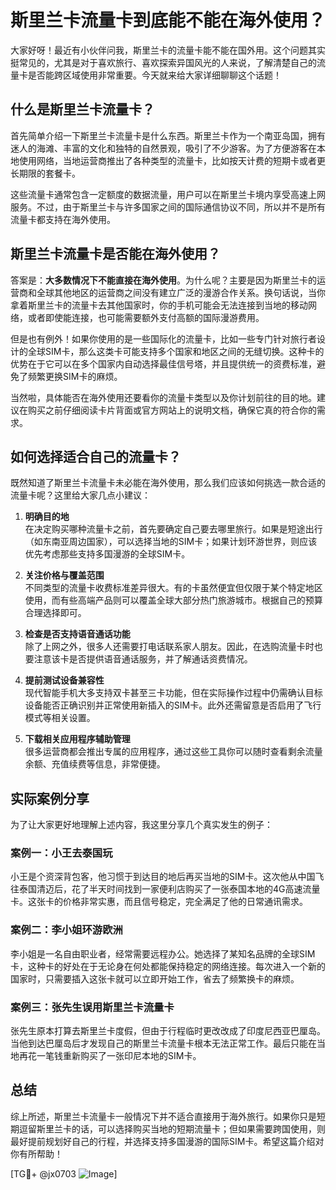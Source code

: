 # 斯里兰卡流量卡到底能不能在海外使用？

大家好呀！最近有小伙伴问我，斯里兰卡的流量卡能不能在国外用。这个问题其实挺常见的，尤其是对于喜欢旅行、喜欢探索异国风光的人来说，了解清楚自己的流量卡是否能跨区域使用非常重要。今天就来给大家详细聊聊这个话题！

## 什么是斯里兰卡流量卡？

首先简单介绍一下斯里兰卡流量卡是什么东西。斯里兰卡作为一个南亚岛国，拥有迷人的海滩、丰富的文化和独特的自然景观，吸引了不少游客。为了方便游客在本地使用网络，当地运营商推出了各种类型的流量卡，比如按天计费的短期卡或者更长期限的套餐卡。

这些流量卡通常包含一定额度的数据流量，用户可以在斯里兰卡境内享受高速上网服务。不过，由于斯里兰卡与许多国家之间的国际通信协议不同，所以并不是所有流量卡都支持在海外使用。

## 斯里兰卡流量卡是否能在海外使用？

答案是：**大多数情况下不能直接在海外使用**。为什么呢？主要是因为斯里兰卡的运营商和全球其他地区的运营商之间没有建立广泛的漫游合作关系。换句话说，当你拿着斯里兰卡的流量卡去其他国家时，你的手机可能会无法连接到当地的移动网络，或者即使能连接，也可能需要额外支付高额的国际漫游费用。

但是也有例外！如果你使用的是一些国际化的流量卡，比如一些专门针对旅行者设计的全球SIM卡，那么这类卡可能支持多个国家和地区之间的无缝切换。这种卡的优势在于它可以在多个国家内自动选择最佳信号塔，并且提供统一的资费标准，避免了频繁更换SIM卡的麻烦。

当然啦，具体能否在海外使用还要看你的流量卡类型以及你计划前往的目的地。建议在购买之前仔细阅读卡片背面或官方网站上的说明文档，确保它真的符合你的需求。

## 如何选择适合自己的流量卡？

既然知道了斯里兰卡流量卡未必能在海外使用，那么我们应该如何挑选一款合适的流量卡呢？这里给大家几点小建议：

1. **明确目的地**  
   在决定购买哪种流量卡之前，首先要确定自己要去哪里旅行。如果是短途出行（如东南亚周边国家），可以选择当地的SIM卡；如果计划环游世界，则应该优先考虑那些支持多国漫游的全球SIM卡。

2. **关注价格与覆盖范围**  
   不同类型的流量卡收费标准差异很大。有的卡虽然便宜但仅限于某个特定地区使用，而有些高端产品则可以覆盖全球大部分热门旅游城市。根据自己的预算合理选择即可。

3. **检查是否支持语音通话功能**  
   除了上网之外，很多人还需要打电话联系家人朋友。因此，在选购流量卡时也要注意该卡是否提供语音通话服务，并了解通话资费情况。

4. **提前测试设备兼容性**  
   现代智能手机大多支持双卡甚至三卡功能，但在实际操作过程中仍需确认目标设备能否正确识别并正常使用新插入的SIM卡。此外还需留意是否启用了飞行模式等相关设置。

5. **下载相关应用程序辅助管理**  
   很多运营商都会推出专属的应用程序，通过这些工具你可以随时查看剩余流量余额、充值续费等信息，非常便捷。

## 实际案例分享

为了让大家更好地理解上述内容，我这里分享几个真实发生的例子：

### 案例一：小王去泰国玩
小王是个资深背包客，他习惯于到达目的地后再买当地的SIM卡。这次他从中国飞往泰国清迈后，花了半天时间找到一家便利店购买了一张泰国本地的4G高速流量卡。这张卡的价格非常实惠，而且信号稳定，完全满足了他的日常通讯需求。

### 案例二：李小姐环游欧洲
李小姐是一名自由职业者，经常需要远程办公。她选择了某知名品牌的全球SIM卡，这种卡的好处在于无论身在何处都能保持稳定的网络连接。每次进入一个新的国家时，只需要插入这张卡就可以立即开始工作，省去了频繁换卡的麻烦。

### 案例三：张先生误用斯里兰卡流量卡
张先生原本打算去斯里兰卡度假，但由于行程临时更改改成了印度尼西亚巴厘岛。当他到达巴厘岛后才发现自己的斯里兰卡流量卡根本无法正常工作。最后只能在当地再花一笔钱重新购买了一张印尼本地的SIM卡。

## 总结

综上所述，斯里兰卡流量卡一般情况下并不适合直接用于海外旅行。如果你只是短期逗留斯里兰卡的话，可以选择购买当地的短期流量卡；但如果需要跨国使用，则最好提前规划好自己的行程，并选择支持多国漫游的国际SIM卡。希望这篇介绍对你有所帮助！

[TG💪+ @jx0703 ![Image](https://github.com/user-attachments/assets/dbca1d08-cadb-493c-b0ec-ad6f7a83f270)]